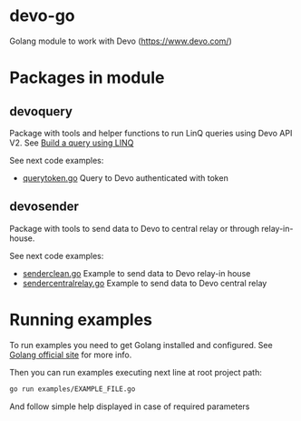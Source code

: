 # devo-go
Golang module to work with Devo (https://www.devo.com/)

# Packages in module

## devoquery

Package with tools and helper functions to run LinQ queries using Devo API V2. See [Build a query using LINQ](https://docs.devo.com/confluence/ndt/searching-data/building-a-query/build-a-query-using-linq)

See next code examples:
* [querytoken.go](./examples/querytoken.go) Query to Devo authenticated with token

## devosender

Package with tools to send data to Devo to central relay or through relay-in-house.

See next code examples:
* [senderclean.go](./examples/senderclean.go) Example to send data to Devo relay-in house
* [sendercentralrelay.go](./examples/sendercentralrelay.go) Example to send data to Devo central relay

# Running examples

To run examples you need to get Golang installed and configured. See [Golang official site](https://golang.org/) for more info.

Then you can run examples executing next line at root project path:
```bash
go run examples/EXAMPLE_FILE.go
```

And follow simple help displayed in case of required parameters
